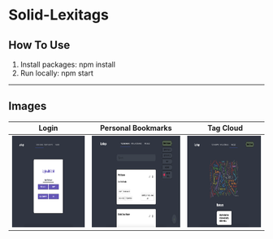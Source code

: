 # Solid-Lexitags


## How To Use
1. Install packages: npm install
2. Run locally: npm start

-------------------------------------------






## Images
Login | Personal Bookmarks | Tag Cloud
------------ | ------------- | ------------- 
<img src="https://github.com/MartinBruland/solid-lexitags/blob/main/Images/login.PNG" width="600" height="180"> | <img src="https://github.com/MartinBruland/solid-lexitags/blob/main/Images/main.PNG" width="600" height="180"> | <img src="https://github.com/MartinBruland/solid-lexitags/blob/main/Images/tags.PNG" width="600" height="180">   
